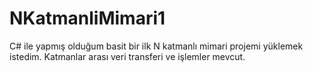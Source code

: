 # NKatmanliMimari1
C# ile yapmış olduğum basit bir ilk N katmanlı mimari projemi yüklemek istedim. Katmanlar arası veri transferi ve işlemler mevcut.
